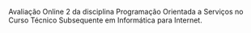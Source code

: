 Avaliação Online 2 da disciplina Programação Orientada a Serviços no Curso Técnico Subsequente em Informática para Internet.